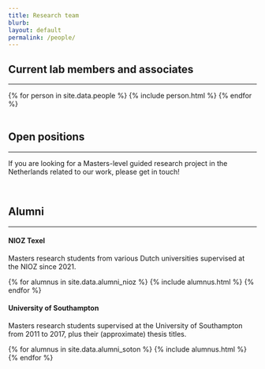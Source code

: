 ```yaml
---
title: Research team
blurb: 
layout: default
permalink: /people/
---
```


## Current lab members and associates

<hr />

<div class="container-fluid">
  {% for person in site.data.people %}
    {% include person.html %}
  {% endfor %}
</div>

<br />

## Open positions

<hr />

If you are looking for a Masters-level guided research project in the Netherlands related to our work, please get in touch!

<br />

## Alumni

<hr />

#### NIOZ Texel

Masters research students from various Dutch universities supervised at the NIOZ since 2021.

<div class="row">
  {% for alumnus in site.data.alumni_nioz %}
    {% include alumnus.html %}
  {% endfor %}
</div>

#### University of Southampton

Masters research students supervised at the University of Southampton from 2011 to 2017, plus their (approximate) thesis titles.

<div class="row">
  {% for alumnus in site.data.alumni_soton %}
    {% include alumnus.html %}
  {% endfor %}
</div>
